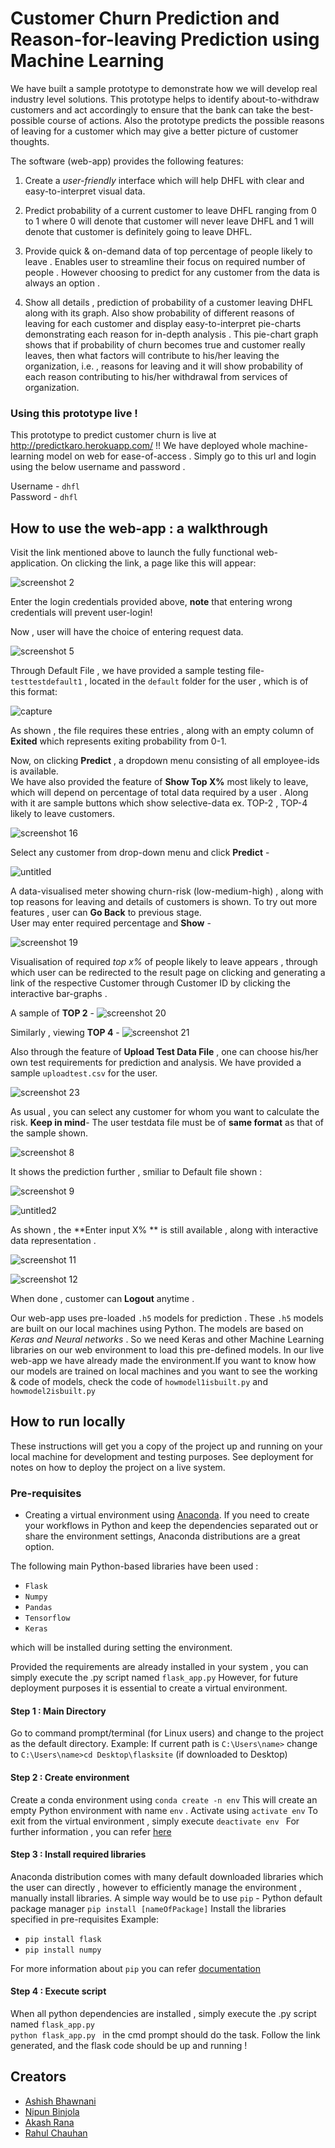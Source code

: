 # Customer Churn Prediction and Reason-for-leaving Prediction using Machine Learning

We have built a sample prototype to demonstrate how we will develop real industry level solutions. This prototype  helps to identify  about-to-withdraw customers  and act accordingly to ensure that the bank can take the best-possible course of actions. Also the prototype predicts the possible reasons of leaving for a customer which may give a better picture of customer thoughts.

The software (web-app) provides the following features: 

1. Create a *user-friendly* interface which will help DHFL with clear and easy-to-interpret visual data. 

2. Predict probability of a current customer to leave DHFL ranging from 0 to 1 
   where 0 will denote that customer will never leave DHFL and 1 will denote that customer is definitely going to leave DHFL. 
   
3.  Provide quick & on-demand data of top percentage of people likely to leave . Enables user to streamline their focus on required number of people . However choosing to predict for any customer from the data is always an option . 

4. Show all details , prediction of probability of a customer leaving DHFL along with its graph.
   Also show probability of different reasons of leaving for each customer and display easy-to-interpret pie-charts demonstrating each reason for in-depth analysis . 
This pie-chart graph shows that if probability of churn becomes true and customer really leaves, then what factors will contribute to  his/her leaving the organization, i.e. , reasons for leaving and it will show probability of each reason contributing to his/her withdrawal from services of organization.

### Using this prototype live !
This prototype to predict customer churn is live at http://predictkaro.herokuapp.com/ !!
We have deployed whole machine-learning model on web for ease-of-access . Simply go to this url and login using the below 
username and password . 

Username - ```dhfl``` <br>
Password - ```dhfl```

## How to use the web-app : a walkthrough

Visit the link mentioned above to launch the fully functional web-application.
On clicking the link, a page like this will appear:

![screenshot 2](https://user-images.githubusercontent.com/31181537/45590228-a49c5b00-b951-11e8-9b71-c4d1b6fb42a2.png)


Enter the login credentials provided above, **note** that entering wrong credentials will prevent user-login!

Now , user will have the choice of entering request data.

![screenshot 5](https://user-images.githubusercontent.com/31181537/45589992-39508a00-b94d-11e8-99df-4616c139778c.png)


Through Default File , we have provided a sample testing file-  ```testtestdefault1``` , located in the `default` folder for the user , which is of this format:

![capture](https://user-images.githubusercontent.com/31181537/45590054-00fd7b80-b94e-11e8-891e-dfa83be5e3a8.JPG)


As shown , the file requires these entries , along with an empty column of  **Exited** which represents exiting probability from 0-1.

Now, on clicking **Predict** , a dropdown menu consisting of all employee-ids is available. <br> We have also provided the feature of **Show Top X%** most likely to leave, which will depend on percentage of total data required by a user . Along with it are sample buttons which show selective-data ex. TOP-2 , TOP-4 likely to leave customers.

![screenshot 16](https://user-images.githubusercontent.com/31181537/45590066-3d30dc00-b94e-11e8-80f5-dea5d8ee7542.png)


Select any customer from drop-down menu and click **Predict** -

![untitled](https://user-images.githubusercontent.com/31181537/45590294-188b3300-b953-11e8-9622-aaf0ef696612.png)


A data-visualised meter showing churn-risk (low-medium-high) , along with top reasons for leaving and details of customers is shown.
To try out more features , user can **Go Back** to previous stage.<br>
User may enter required percentage and **Show** - 

![screenshot 19](https://user-images.githubusercontent.com/31181537/45590129-70c03600-b94f-11e8-982f-6ef4fb0eccfc.png)

Visualisation of required *top x%* of people likely to leave appears , through which user can be redirected to the result page on clicking and generating a link of the respective Customer through Customer ID by clicking the interactive bar-graphs .

A sample of **TOP 2** - 
![screenshot 20](https://user-images.githubusercontent.com/31181537/45590157-0d82d380-b950-11e8-9a10-68811f7ee119.png)

Similarly , viewing **TOP 4** - 
![screenshot 21](https://user-images.githubusercontent.com/31181537/45590161-2db29280-b950-11e8-8581-795f6ea4b61e.png)

Also through the feature of **Upload Test Data File** , one can choose his/her own test requirements for prediction and analysis.
We have provided a sample ```uploadtest.csv``` for the user.

![screenshot 23](https://user-images.githubusercontent.com/31181537/45590177-67839900-b950-11e8-9c75-e08106d9b7df.png)


As usual , you can select any customer for whom you want to calculate the risk.
**Keep in mind**- The user testdata file must be of **same format** as that of the sample shown.

![screenshot 8](https://user-images.githubusercontent.com/31181537/45590184-88e48500-b950-11e8-840e-961a0c9fe148.png)


It shows the prediction further , smiliar to Default file shown :

![screenshot 9](https://user-images.githubusercontent.com/31181537/45590205-11fbbc00-b951-11e8-943f-c1ca11135468.png)

![untitled2](https://user-images.githubusercontent.com/31181537/45590398-2f328980-b955-11e8-9afb-b0951b122214.png)


As shown , the **Enter input X% ** is still available , along with interactive data representation . 

![screenshot 11](https://user-images.githubusercontent.com/31181537/45590218-55eec100-b951-11e8-89b5-be93f154c6b2.png)

![screenshot 12](https://user-images.githubusercontent.com/31181537/45590220-571fee00-b951-11e8-895b-bb1b33759e49.png)

When done , customer can **Logout** anytime .


Our web-app uses pre-loaded ```.h5``` models for prediction . These ```.h5``` models are built on our local machines using Python.
The models are based on *Keras and Neural networks* . So we need Keras and other Machine Learning libraries on our web environment to 
load this pre-defined models.
In our live web-app we have already made the environment.If you want to know how our models are trained on local machines and you want to see the working & code of models, check the code of ```howmodel1isbuilt.py``` and ```howmodel2isbuilt.py```


## How to run locally 

These instructions will get you a copy of the project up and running on your local machine for development and testing purposes. See deployment for notes on how to deploy the project on a live system.

### Pre-requisites

* Creating a virtual environment using [Anaconda](https://www.anaconda.com/download/). If you need to create your workflows in Python and keep the dependencies separated out or   share the environment settings, Anaconda distributions are a great option.

The following main Python-based libraries have been used :

* ```Flask```
* ```Numpy```
* ```Pandas```
* ```Tensorflow```
* ```Keras```

which will be installed during setting the environment.

Provided the requirements are already installed in your system , you can simply execute the .py script named ```flask_app.py```
However, for future deployment purposes it is essential to create a virtual environment.

#### Step 1 : Main Directory
Go to command prompt/terminal (for Linux users) and change to the project as the default directory.
Example: If current path is ```C:\Users\name>```
change to ```C:\Users\name>cd Desktop\flasksite```  (if downloaded to Desktop)

#### Step 2 : Create environment
Create a conda environment using ```conda create -n env```
This will create an empty Python environment with name ```env``` . 
Activate using ```activate env```
To exit from the virtual environment , simply execute ```deactivate env ```
For further information , you can refer [here](https://uoa-eresearch.github.io/eresearch-cookbook/recipe/2014/11/20/conda/)

#### Step 3 : Install required libraries
Anaconda distribution comes with many default downloaded libraries which the user can directly , however to efficiently manage the
environment , manually install libraries.
A simple way would be to use ```pip``` - Python default package manager
```pip install [nameOfPackage]```
Install the libraries specified in pre-requisites
Example:
* ```pip install flask```
* ```pip install numpy```

For more information about ```pip``` you can refer [documentation](https://docs.python.org/3/installing/index.html)

#### Step 4 : Execute script
When all python dependencies are installed , simply execute the .py script named ```flask_app.py```  
```python flask_app.py ``` in the cmd prompt should do the task.
Follow the link generated, and the flask code should be up and running !

## Creators
* [Ashish Bhawnani](https://github.com/ashishgeeky)
* [Nipun Binjola](https://github.com/NipunBinjola)
* [Akash Rana](https://github.com/akash29rana)
* [Rahul Chauhan](https://github.com/RanaRauff)

